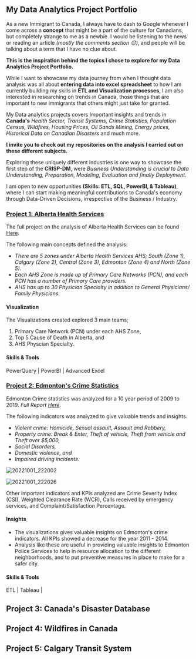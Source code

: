 ## My Data Analytics Project Portfolio

As a new Immigrant to Canada, I always have to dash to Google whenever I come across a **concept** that might be a part of the culture for Canadians, but completely strange to me as a newbie. I would be listening to the news or reading an article *(mostly the comments section 😊)*, and people will be talking about a term that I have no clue about. 

**This is the inspiration behind the topics I chose to explore for my Data Analytics Project Portfolio.** 

While I want to showcase my data journey from when I thought data analysis was all about **entering data into excel spreadsheet** to how I am currently building my skills in **ETL and Visualization processes**, I am also interested in researching on trends in Canada, those things that are important to new immigrants that others might just take for granted. 

My Data analytics projects covers Important insights and trends in **Canada's** *Health Sector, Transit Systems, Crime Statistics, Population Census, Wildfires, Housing Prices, Oil Sands Mining, Energy prices, Historical Data on Canadian Disasters* and much more. 

**I invite you to check out my repositories on the analysis I carried out on these different subjects.**

Exploring these uniquely different industries is one way to showcase the first step of the **CRISP-DM**, were *Business Understanding is crucial to Data Understanding, Preparation, Modeling, Evaluation and finally Deployment*. 

I am open to new opportunities **(Skills: ETL, SQL, PowerBI, & Tableau)**, where I can start making meaningful contributions to Canada's economy through Data-Driven Decisions, irrespective of the Business / Industry.


### [Project 1: Alberta Health Services](https://github.com/the-H-effect/Analysis-Alberta-Health-Services)

The full project on the analysis of Alberta Health Services can be found [Here](https://github.com/the-H-effect/Analysis-Alberta-Health-Services).

The following main concepts defined the analysis:
* _There are 5 zones under Alberta Health Services AHS; South (Zone 1), Calgary (Zone 2), Central (Zone 3), Edmonton (Zone 4) and North (Zone 5)._
* _Each AHS Zone is made up of Primary Care Networks (PCN), and each PCN has a number of Primary Care providers._
* _AHS has up to 30 Physician Specialty in addition to General Physicians/ Family Physicians._

#### Visualization
The Visualizations created explored 3 main teams; 
 1. Primary Care Network (PCN) under each AHS Zone, 
 2. Top 5 Cause of Death in Alberta, and 
 3. AHS Physcian Specialty.


#### Skills & Tools
PowerQuery | PowerBI | Advanced Excel



### [Project 2: Edmonton's Crime Statistics](https://github.com/the-H-effect/Analysis-Edmonton-Crime-Statistics)


Edmonton Crime statistics was analyzed for a 10 year period of 2009 to 2019. 
_Full Report [Here](https://github.com/the-H-effect/Analysis-Edmonton-Crime-Statistics)._

The following indicators was analyzed to give valuable trends and insights.
* _Violent crime: Homicide, Sexual assault, Assault and Robbery,_
* _Property crime: Break & Enter, Theft of vehicle, Theft from vehicle and Theft over $5,000,_
* _Social Disorders,_
* _Domestic violence, and_ 
* _Impaired driving incidents._

![20221001_222002](https://user-images.githubusercontent.com/114383545/193437747-774cef0a-8724-4a1a-932e-a61ab6379255.jpg)

![20221001_222026](https://user-images.githubusercontent.com/114383545/193437716-c9e7c132-82bf-4de2-8ced-1a111b02d4c0.jpg)

Other important indicators and KPIs analyzed are Crime Severity Index (CSI), Weighted Clearance Rate (WCR), Calls received by emergency services, and Complaint/Satisfaction Percentage. 

#### Insights
* The visualizations gives valuable insights on Edmonton's crime indicators. All KPIs showed a decrease for the year 2011 - 2014. 
* Analysis like these are useful in providing valuable insights to Edmonton Police Services to help in resource allocation to the different neighborhoods, and to put preventive measures in place to make for a safer city.

#### Skills & Tools
ETL | Tableau | 

## Project 3: Canada's Disaster Database

## Project 4: Wildfires in Canada

## Project 5: Calgary Transit System
